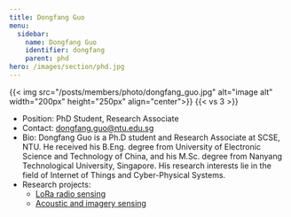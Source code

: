 ```yaml
---
title: Dongfang Guo
menu:
  sidebar:
    name: Dongfang Guo
    identifier: dongfang
    parent: phd
hero: /images/section/phd.jpg
---
```

{{< img src="/posts/members/photo/dongfang_guo.jpg" alt="image alt" width="200px" height="250px" align="center">}}
{{< vs 3 >}}

- Position: PhD Student, Research Associate
- Contact: dongfang.guo@ntu.edu.sg
- Bio: Dongfang Guo is a Ph.D student and Research Associate at SCSE, NTU. He received his B.Eng. degree from University of Electronic Science and Technology of China, and his M.Sc. degree from Nanyang Technological University, Singapore. His research interests lie in the field of Internet of Things and Cyber-Physical Systems.
- Research projects:
  - [LoRa radio sensing](research/lora/)
  - [Acoustic and imagery sensing](research/acoustic_image/)
